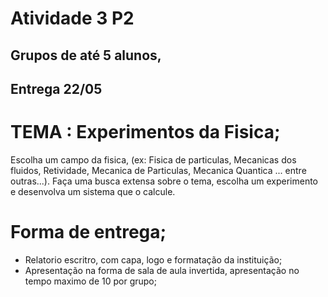 # Atividade 3 P2
## Grupos de até 5 alunos, 
## Entrega 22/05

# TEMA : Experimentos da Fisica;
  Escolha um campo da fisica, (ex: Fisica de particulas, Mecanicas dos fluidos, Retividade, Mecanica de Particulas, Mecanica Quantica ... entre outras...).
  Faça uma busca extensa sobre o tema, escolha um experimento e desenvolva um sistema que o calcule. 
# Forma de entrega; 
- Relatorio escritro, com capa, logo e formatação da instituição;
- Apresentação na forma de sala de aula invertida, apresentação no tempo maximo de 10 por grupo;

